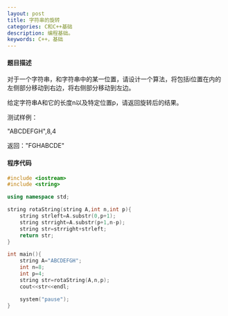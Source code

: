 ```yaml
---
layout: post
title: 字符串的旋转
categories: C和C++基础
description: 编程基础。
keywords: C++，基础
---
```


#### 题目描述

对于一个字符串，和字符串中的某一位置，请设计一个算法，将包括i位置在内的左侧部分移动到右边，将右侧部分移动到左边。

给定字符串A和它的长度n以及特定位置p，请返回旋转后的结果。

测试样例：

"ABCDEFGH",8,4

返回："FGHABCDE"


#### 程序代码

```cpp
#include <iostream>
#include <string>

using namespace std;

string rotaString(string A,int n,int p){
	string strleft=A.substr(0,p+1);
	string strright=A.substr(p+1,n-p);
	string str=strright+strleft;
	return str;
}

int main(){
	string A="ABCDEFGH";
	int n=8; 
	int p=4;
	string str=rotaString(A,n,p);
	cout<<str<<endl;

	system("pause");
}
```